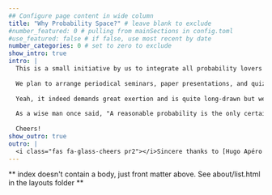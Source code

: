 ```yaml
---
## Configure page content in wide column
title: "Why Probability Space?" # leave blank to exclude
#number_featured: 0 # pulling from mainSections in config.toml
#use_featured: false # if false, use most recent by date
number_categories: 0 # set to zero to exclude
show_intro: true
intro: |
  This is a small initiative by us to integrate all probability lovers and to create a platform for research and discussion open to all interested folks. Research proposals or problems in the field of probability or measure theory are welcome. Feel free to reach out to us as we are quite keen to learn more and work together as a team to reach a standpoint.
  
  We plan to arrange periodical seminars, paper presentations, and quizzes to stimulate and hone our outlook towards research. Further down the line, apart from being the holy grail of innovation in probabilistic thinking, we collectively aim to decipher unsolved conundrums in this field.
  
  Yeah, it indeed demands great exertion and is quite long-drawn but we sincerely hope for a lovely collaborative experience, as we are more interested in the journey rather than the destination! But what is the destination anyway? 
  
  As a wise man once said, "A reasonable probability is the only certainty". 
  
  Cheers!
show_outro: true
outro: |
  <i class="fas fa-glass-cheers pr2"></i>Sincere thanks to [Hugo Apéro & Alison Hill](https://www.apreshill.com/project/hugo-apero/) from the team of Probability Space for hosting the theme of this website.
---
```


** index doesn't contain a body, just front matter above.
See about/list.html in the layouts folder **